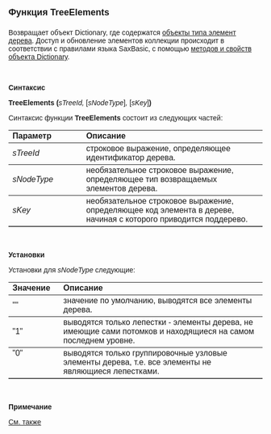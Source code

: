 ﻿<html>
<head>
<title>TreeElements</title>
</head>

<body>

<p><font face="Arial"><font size="4"><strong>Функция TreeElements<br>
<br>
</strong></font>Возвращает объект Dictionary, где содержатся
<a href="../../AsTreeElement.html">объекты типа элемент дерева</a>. Доступ и 
обновление элементов коллекции происходит в соответствии с правилами языка 
SaxBasic, с помощью <a href="../../ASDOC/Properties.html#Dictionary">методов и 
свойств объекта Dictionary</a>. </font></p>

<p class="label">&nbsp;</p>

<p class="label"><font face="Arial"><b>Синтаксис</b></font></p>

<p><font face="Arial"><strong>TreeElements (</strong><em>sTreeId, </em>
[<em>sNodeType</em>]<em>,
</em>[<em>sKey</em>]<strong>)</strong></font></p>

<p><font face="Arial">Синтаксис функции <strong>TreeElements</strong>
состоит из следующих частей:</font></p>

<table border="1" cellPadding="5" cols="2" frame="below" rules="rows">
<TBODY>
  <tr vAlign="top">
    <td class="label" width="29%"><font face="Arial"><b>Параметр</b></font></td>
    <td class="label" width="71%"><font face="Arial"><strong>Описание</strong></font></td>
  </tr>
</TBODY>
  <tr>
    <td width="29%"><em><font face="Arial">sTreeId</font></em></td>
    <td width="71%"><font face="Arial">строковое выражение, 
	определяющее идентификатор дерева.</font></td>
  </tr>
  <tr>
    <td width="29%"><em><font face="Arial">sNodeType</font></em></td>
    <td width="71%"><font face="Arial">необязательное строковое 
	выражение, определяющее тип возвращаемых элементов дерева.</font></td>
  </tr>
  <tr>
    <td width="29%"><em><font face="Arial">sKey</font></em></td>
    <td width="71%"><font face="Arial">необязательное строковое 
	выражение, определяющее код элемента в дереве, начиная с которого приводится 
	поддерево.</font></td>
  </tr>
</table>

<p class="label">&nbsp;</p>

<p class="label"><font face="Arial"><b>Установки</b></font></p>

<p><font face="Arial">Установки для <em>sNodeType</em>
следующие:</font></p>

<table border="1" cellPadding="5" cols="2" frame="below" rules="rows">
<TBODY>
  <tr vAlign="top">
    <td class="label" width="20%"><font face="Arial"><strong>Значение</strong></font></td>
    <td class="label" width="80%"><font face="Arial"><strong>Описание</strong></font></td>
  </tr>
  <tr>
    <td width="20%"><font face="Arial">&quot;&quot;</font></td>
    <td width="80%"><font face="Arial">значение по умолчанию, 
	выводятся все элементы дерева.</font></td>
  </tr>
  <tr>
    <td width="20%"><font face="Arial">&quot;1&quot;</font></td>
    <td width="80%"><font face="Arial">выводятся только лепестки - 
	элементы дерева, не имеющие сами потомков и находящиеся на самом последнем 
	уровне.</font></td>
  </tr>
  <tr vAlign="top">
    <td width="20%"><font face="Arial">&quot;0&quot;</font></td>
    <td width="80%"><font face="Arial">выводятся только группировочные 
	узловые элементы дерева, т.е. все элементы не являющиеся лепестками.</font></td>
  </tr>
</table>

<p class="label">&nbsp;</p>

<p class="label"><font face="Arial"><b>Примечание</b></font></p>

<p class="label"><font face="Arial"><a href="../../AsTreeElement.html">
См. также</a></font></p>
</body>
</html>
